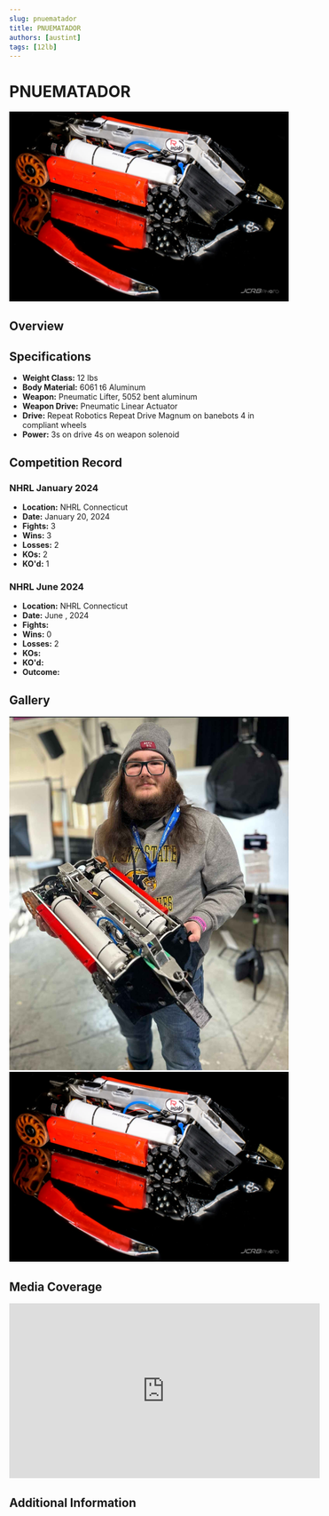 ```yaml
---
slug: pnuematador
title: PNUEMATADOR
authors: [austint]
tags: [12lb]
---
```


# PNUEMATADOR
![PNUEMATADOR](img/Pneumatador.jpg)

## Overview
<!-- A brief description of the bot, its design, and its capabilities.-->


## Specifications
- **Weight Class:** 12 lbs
- **Body Material:** 6061 t6 Aluminum
- **Weapon:** Pneumatic Lifter, 5052 bent aluminum
- **Weapon Drive:** Pneumatic Linear Actuator
- **Drive:** Repeat Robotics Repeat Drive Magnum on banebots 4 in compliant wheels
- **Power:** 3s on drive 4s on weapon solenoid

## Competition Record

### NHRL January 2024
- **Location:** NHRL Connecticut
- **Date:** January 20, 2024
- **Fights:** 3
- **Wins:** 3
- **Losses:** 2
- **KOs:** 2
- **KO'd:** 1 

### NHRL June 2024
- **Location:** NHRL Connecticut
- **Date:** June , 2024
- **Fights:** 
- **Wins:** 0
- **Losses:** 2
- **KOs:** 
- **KO'd:** 
- **Outcome:** 

## Gallery
<!-- A section for images of the bot in action, at rest, or during competitions. -->
![AustinAndBot](img/AustinAndBot.jpg)
![Pneumatador_Hero](img/Pneumatador_Hero.jpg)


## Media Coverage
<!--  Links to articles, videos, or other media coverage of the bot. -->
<iframe width="560" height="315" src="https://www.youtube.com/watch?v=sXYvj-SZ_6M" title="Pneumatador vs ambiguous" frameborder="0" allow="accelerometer; autoplay; clipboard-write; encrypted-media; gyroscope; picture-in-picture; web-share" referrerpolicy="strict-origin-when-cross-origin" allowfullscreen></iframe>




## Additional Information
<!-- Any other relevant information, anecdotes, or fun facts about the bot-->

